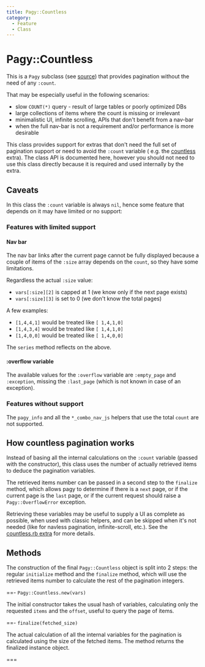 ```yaml
---
title: Pagy::Countless
category:
  - Feature
  - Class
---
```


# Pagy::Countless

This is a `Pagy` subclass (see [source](https://github.com/ddnexus/pagy/blob/master/lib/pagy/countless.rb)) that provides
pagination without the need of any `:count`.

That may be especially useful in the following scenarios:

- slow `COUNT(*)` query - result of large tables or poorly optimized DBs
- large collections of items where the count is missing or irrelevant
- minimalistic UI, infinite scrolling, APIs that don't benefit from a nav-bar
- when the full nav-bar is not a requirement and/or performance is more desirable

This class provides support for extras that don't need the full set of pagination support or need to avoid the `:count` variable (
e.g. the [countless](/docs/extras/countless.md) extra). The class API is documented here, however you should not need to use this
class directly because it is required and used internally by the extra.

## Caveats

In this class the `:count` variable is always `nil`, hence some feature that depends on it may have limited or no support:

### Features with limited support

#### Nav bar

The nav bar links after the current page cannot be fully displayed because a couple of items of the `:size` array depends on
the `count`, so they have some limitations.

Regardless the actual `:size` value:

- `vars[:size][2]` is capped at 1 (we know only if the next page exists)
- `vars[:size][3]` is set to 0 (we don't know the total pages)

A few examples:

- `[1,4,4,1]` would be treated like `[ 1,4,1,0]`
- `[1,4,3,4]` would be treated like `[ 1,4,1,0]`
- `[1,4,0,0]` would be treated like `[ 1,4,0,0]`

The `series` method reflects on the above.

#### :overflow variable

The available values for the `:overflow` variable are `:empty_page` and `:exception`, missing the `:last_page` (which is not known
in case of an exception).

### Features without support

The `pagy_info` and all the `*_combo_nav_js` helpers that use the total `count` are not supported.

## How countless pagination works

Instead of basing all the internal calculations on the `:count` variable (passed with the constructor), this class uses the number
of actually retrieved items to deduce the pagination variables.

The retrieved items number can be passed in a second step to the `finalize` method, which allows pagy to determine if there is
a `next` page, or if the current page is the `last` page, or if the current request should raise a `Pagy::OverflowError`
exception.

Retrieving these variables may be useful to supply a UI as complete as possible, when used with classic helpers, and can be
skipped when it's not needed (like for navless pagination, infinite-scroll, etc.). See
the [countless.rb extra](https://github.com/ddnexus/pagy/blob/master/lib/pagy/extras/countless.rb) for more details.

## Methods

The construction of the final `Pagy::Countless` object is split into 2 steps: the regular `initialize` method and the `finalize`
method, which will use the retrieved items number to calculate the rest of the pagination integers.

==- `Pagy::Countless.new(vars)`

The initial constructor takes the usual hash of variables, calculating only the requested `items` and the `offset`, useful to
query the page of items.

==- `finalize(fetched_size)`

The actual calculation of all the internal variables for the pagination is calculated using the size of the fetched items. The
method returns the finalized instance object.

===
